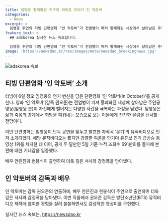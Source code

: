```yaml
---
title: 임영웅 황폐화된 지구의 히어로 이야기 인 악토버
categories:
  - News
excerpt: >
  임영웅 주연의 티빙 단편영화 ‘인 악토버’가 전염병이 퍼져 황폐화된 세상에서 살아남은 주인공의 이야기를 그린다. 영화 속 임영웅의 연기 변신과 자작곡 ‘온기’의 뮤직비디오가 유튜브에서 누적 조회수 691만회를 돌파했으며, 기대를 모은다. 방탄소년단(BTS) 뮤직비디오 제작에 참여한 권오준 감독이 연출을 맡아 쓸쓸하면서도 감성적인 영상미를 선보였으며, 안은진과 현봉식이 출연해 감정폭을 담아냈다.
feature_text: >
  ## adskorea 실시간 뉴스 속보입니다.

  임영웅 주연의 티빙 단편영화 ‘인 악토버’가 전염병이 퍼져 황폐화된 세상에서 살아남은 주인공의 이야기를 그린다. 영화 속 임영웅의 연기 변신과 자작곡 ‘온기’의 뮤직비디오가 유튜브에서 누적 조회수 691만회를 돌파했으며, 기대를 모은다. 방탄소년단(BTS) 뮤직비디오 제작에 참여한 권오준 감독이 연출을 맡아 쓸쓸하면서도 감성적인 영상미를 선보였으며, 안은진과 현봉식이 출연해 감정폭을 담아냈다.
image: 'https://newsdao.kr/res/images/meta/newsdao_breakingnews.jpg'
---
```


<p><img src="https://newsdao.kr/res/images/meta/newsdao_breakingnews.jpg" alt="adskorea 속보" /></p>

<h2 data-ke-size="size26">티빙 단편영화 ‘인 악토버’ 소개</h2>

<p date-ke-size="size16">티빙이 6일 정오 임영웅의 연기 변신을 담은 단편영화 ‘인 악토버(In October)’를 공개한다. 영화 ‘인 악토버’(감독 권오준)는 전염병이 퍼져 황폐화된 세상에 살아남은 주인공 영웅(임영웅 분)이 자신에게 벌어지는 다양한 사건을 극복하는 과정을 담았다. 임영웅은 삶과 죽음의 경계에서 희망을 피워내는 모습으로 보는 이들에게 잔잔한 울림을 선사할 전망이다.</p>

<p date-ke-size="size16">이번 단편영화는 임영웅이 단독 공연을 앞두고 발표한 자작곡 ‘온기’의 뮤직비디오로 먼저 소개되었다. 해당 뮤직비디오는 짧지만 강렬한 여운을 안기며 유튜브 인기 급상승 동영상 1위를 차지한 데 이어, 공개 두 달만인 5일 기준 누적 조회수 691만회를 돌파해 본편에 대한 기대감을 입증했다.</p>

<p date-ke-size="size16">배우 안은진과 현봉식이 출연하여 더욱 깊은 서사와 감정폭을 담아냈다.</p>

<h2 data-ke-size="size26">인 악토버의 감독과 배우</h2>

<p date-ke-size="size16">인 악토버는 감독 권오준의 연출하에, 배우 안은진과 현봉식이 주연으로 출연하여 더욱 깊은 서사와 감정폭을 담아냈다. 이번 작품에서 권오준 감독은 방탄소년단(BTS) 뮤직비디오 제작에 참여한 경험을 살려 쓸쓸하면서도 감성적인 영상미를 구현했다.</p>
실시간 뉴스 속보는, <a href="https://newsdao.kr" rel="dofollow">https://newsdao.kr</a>


